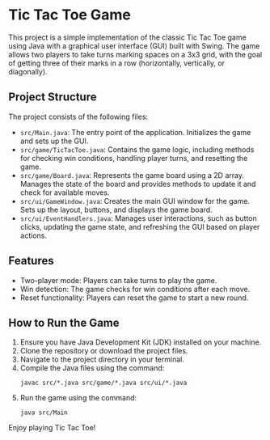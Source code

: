 # Tic Tac Toe Game

This project is a simple implementation of the classic Tic Tac Toe game using Java with a graphical user interface (GUI) built with Swing. The game allows two players to take turns marking spaces on a 3x3 grid, with the goal of getting three of their marks in a row (horizontally, vertically, or diagonally).

## Project Structure

The project consists of the following files:

- `src/Main.java`: The entry point of the application. Initializes the game and sets up the GUI.
- `src/game/TicTacToe.java`: Contains the game logic, including methods for checking win conditions, handling player turns, and resetting the game.
- `src/game/Board.java`: Represents the game board using a 2D array. Manages the state of the board and provides methods to update it and check for available moves.
- `src/ui/GameWindow.java`: Creates the main GUI window for the game. Sets up the layout, buttons, and displays the game board.
- `src/ui/EventHandlers.java`: Manages user interactions, such as button clicks, updating the game state, and refreshing the GUI based on player actions.

## Features

- Two-player mode: Players can take turns to play the game.
- Win detection: The game checks for win conditions after each move.
- Reset functionality: Players can reset the game to start a new round.

## How to Run the Game

1. Ensure you have Java Development Kit (JDK) installed on your machine.
2. Clone the repository or download the project files.
3. Navigate to the project directory in your terminal.
4. Compile the Java files using the command:
   ```
   javac src/*.java src/game/*.java src/ui/*.java
   ```
5. Run the game using the command:
   ```
   java src/Main
   ```

Enjoy playing Tic Tac Toe!

